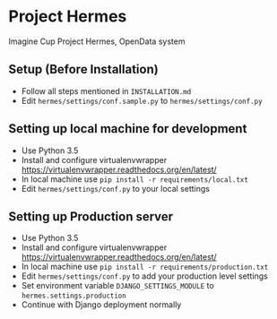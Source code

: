 # Project Hermes

Imagine Cup Project Hermes, OpenData system

## Setup (Before Installation)
- Follow all steps mentioned in `INSTALLATION.md`
- Edit `hermes/settings/conf.sample.py` to `hermes/settings/conf.py`

## Setting up local machine for development
- Use Python 3.5
- Install and configure virtualenvwrapper https://virtualenvwrapper.readthedocs.org/en/latest/
- In local machine use `pip install -r requirements/local.txt`
- Edit `hermes/settings/conf.py` to your local settings

## Setting up Production server
- Use Python 3.5
- Install and configure virtualenvwrapper https://virtualenvwrapper.readthedocs.org/en/latest/
- In local machine use `pip install -r requirements/production.txt`
- Edit `hermes/settings/conf.py` to add your production level settings
- Set environment variable `DJANGO_SETTINGS_MODULE` to `hermes.settings.production`
- Continue with Django deployment normally
